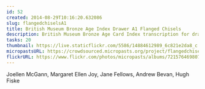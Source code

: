 ```yaml
---
id: 52
created: 2014-08-29T10:16:20.632086
slug: flangedchiselsA1  
title: British Museum Bronze Age Index Drawer A1 Flanged Chisels
description: British Museum Bronze Age Card Index transcription for drawer A1 flanged Chisels.
tasks: 20
thumbnail: https://live.staticflickr.com/5586/14884612989_6c821e2da8_c.jpg
micropastsURL: https://crowdsourced.micropasts.org/project/flangedchiselsA1
flickrURL: https://www.flickr.com/photos/micropasts/albums/72157646980797072
---
```

Joellen McGann, Margaret Ellen Joy, Jane Fellows, Andrew Bevan, Hugh Fiske
